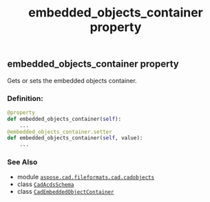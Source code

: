 ﻿---
title: embedded_objects_container property
second_title: Aspose.CAD for Python via .NET API References
description: 
type: docs
weight: 80
url: /python-net/aspose.cad.fileformats.cad.cadobjects/cadacdsschema/embedded_objects_container/
is_root: false
---

## embedded_objects_container property


Gets or sets the embedded objects container.
### Definition:
```python
@property
def embedded_objects_container(self):
    ...
@embedded_objects_container.setter
def embedded_objects_container(self, value):
    ...
```

### See Also
* module [`aspose.cad.fileformats.cad.cadobjects`](../../)
* class [`CadAcdsSchema`](/cad/python-net/aspose.cad.fileformats.cad.cadobjects/cadacdsschema)
* class [`CadEmbeddedObjectContainer`](/cad/python-net/aspose.cad.fileformats.cad.cadobjects/cadembeddedobjectcontainer)
